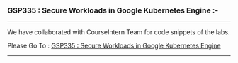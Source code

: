 ### GSP335 : Secure Workloads in Google Kubernetes Engine :-

----------------------------------------------------------------------------------------------------------------------------------------------

We have collaborated with CourseIntern Team for code snippets of the labs.

Please Go To : [GSP335 : Secure Workloads in Google Kubernetes Engine](https://www.courseintern.com/post/qwiklabs/challenge-labs/gsp335-secure-workloads-in-google-kubernetes-engine/)

----------------------------------------------------------------------------------------------------------------------------------------------
